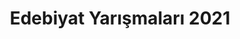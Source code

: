 ---
layout: category
headline: "Edebiyat Yarışmaları 2021"
title: "Edebiyat Yarışmaları 2021"
subline: "<ul class='nav flex-column'>
   <li class='nav-item'><a class='nav-link' href='/kasim-2021-yarismalar/'>Kasım 2021 Yarışmaları</a></li>
   <li class='nav-item'><a class='nav-link' href='/ekim-2021-yarismalar/'>Ekim 2021 Yarışmaları</a></li>
   <li class='nav-item'><a class='nav-link' href='/eylul-2021-yarismalar/'>Eylül 2021 Yarışmaları</a></li>
   <li class='nav-item'><a class='nav-link' href='/agustos-2021-yarismalar/'>Ağustos 2021 Yarışmaları</a></li>
   <li class='nav-item'><a class='nav-link' href='/temmuz-2021-yarismalar/'>Temmuz 2021 Yarışmaları</a></li>
   <li class='nav-item'><a class='nav-link' href='/haziran-2021-yarismalar/'>Haziran 2021 Yarışmaları</a></li>
   <li class='nav-item'><a class='nav-link' href='/mayis-2021-yarismalar/'>Mayıs 2021 Yarışmaları</a></li>
   <li class='nav-item'><a class='nav-link' href='/nisan-2021-yarismalar/'>Nisan 2021 Yarışmaları</a></li>
   <li class='nav-item'><a class='nav-link' href='/mart-2021-yarismalar/'>Mart 2021 Yarışmaları</a></li>
   <li class='nav-item'><a class='nav-link' href='/subat-2021-yarismalar/'>Şubat 2021 Yarışmaları</a></li>
   <li class='nav-item'><a class='nav-link' href='/ocak-2021-yarismalar/'>Ocak 2021 Yarışmaları</a></li>
</ul>"
permalink: "2021-edebiyat-yarismalari/"
description: "2021 yılında düzenlenmiş olan tüm edebiyat yarışmalarını bu sayfadan ay-ay görüntüleyebilirsiniz."
showEmpty: false
---